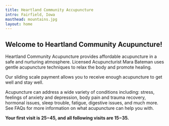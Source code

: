 ```yaml
---
title: Heartland Community Accupuncture
intro: Fairfield, Iowa
masthead: mountains.jpg
layout: home
---
```


## Welcome to Heartland Community Acupuncture!

Heartland Community Acupuncture provides affordable acupuncture in a safe and nurturing atmosphere.  Licensed Acupuncturist Mara Bateman uses gentle acupuncture techniques to relax the body and promote healing.

Our sliding scale payment allows you to receive enough acupuncture to get well and stay well.

Acupuncture can address a wide variety of conditions including: stress, feelings of anxiety and depression, body pain and trauma recovery, hormonal issues, sleep trouble, fatigue, digestive issues, and much more.  See FAQs for more information on what acupuncture can help you with.

**Your first visit is $25-$45, and all following visits are $15-$35.**